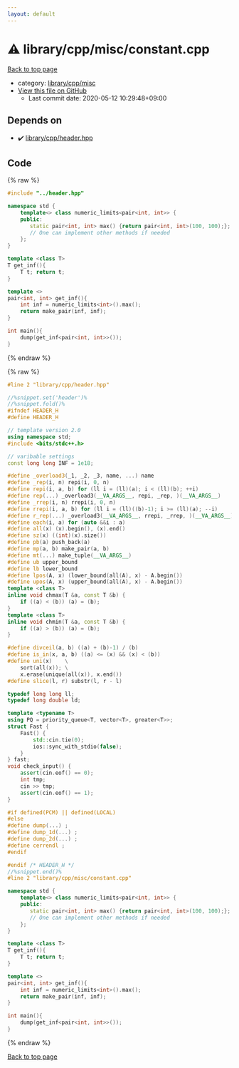 ```yaml
---
layout: default
---
```


<!-- mathjax config similar to math.stackexchange -->
<script type="text/javascript" async
  src="https://cdnjs.cloudflare.com/ajax/libs/mathjax/2.7.5/MathJax.js?config=TeX-MML-AM_CHTML">
</script>
<script type="text/x-mathjax-config">
  MathJax.Hub.Config({
    TeX: { equationNumbers: { autoNumber: "AMS" }},
    tex2jax: {
      inlineMath: [ ['$','$'] ],
      processEscapes: true
    },
    "HTML-CSS": { matchFontHeight: false },
    displayAlign: "left",
    displayIndent: "2em"
  });
</script>

<script type="text/javascript" src="https://cdnjs.cloudflare.com/ajax/libs/jquery/3.4.1/jquery.min.js"></script>
<script src="https://cdn.jsdelivr.net/npm/jquery-balloon-js@1.1.2/jquery.balloon.min.js" integrity="sha256-ZEYs9VrgAeNuPvs15E39OsyOJaIkXEEt10fzxJ20+2I=" crossorigin="anonymous"></script>
<script type="text/javascript" src="../../../../assets/js/copy-button.js"></script>
<link rel="stylesheet" href="../../../../assets/css/copy-button.css" />


# :warning: library/cpp/misc/constant.cpp

<a href="../../../../index.html">Back to top page</a>

* category: <a href="../../../../index.html#b4c52cffc478acefbc1ee6a9d0578055">library/cpp/misc</a>
* <a href="{{ site.github.repository_url }}/blob/master/library/cpp/misc/constant.cpp">View this file on GitHub</a>
    - Last commit date: 2020-05-12 10:29:48+09:00




## Depends on

* :heavy_check_mark: <a href="../header.hpp.html">library/cpp/header.hpp</a>


## Code

<a id="unbundled"></a>
{% raw %}
```cpp
#include "../header.hpp"

namespace std {
    template<> class numeric_limits<pair<int, int>> {
    public:
       static pair<int, int> max() {return pair<int, int>(100, 100);};
       // One can implement other methods if needed
    };
}

template <class T>
T get_inf(){
    T t; return t;
}

template <>
pair<int, int> get_inf(){
    int inf = numeric_limits<int>().max();
    return make_pair(inf, inf);
}

int main(){
    dump(get_inf<pair<int, int>>());
}

```
{% endraw %}

<a id="bundled"></a>
{% raw %}
```cpp
#line 2 "library/cpp/header.hpp"

//%snippet.set('header')%
//%snippet.fold()%
#ifndef HEADER_H
#define HEADER_H

// template version 2.0
using namespace std;
#include <bits/stdc++.h>

// varibable settings
const long long INF = 1e18;

#define _overload3(_1, _2, _3, name, ...) name
#define _rep(i, n) repi(i, 0, n)
#define repi(i, a, b) for (ll i = (ll)(a); i < (ll)(b); ++i)
#define rep(...) _overload3(__VA_ARGS__, repi, _rep, )(__VA_ARGS__)
#define _rrep(i, n) rrepi(i, 0, n)
#define rrepi(i, a, b) for (ll i = (ll)((b)-1); i >= (ll)(a); --i)
#define r_rep(...) _overload3(__VA_ARGS__, rrepi, _rrep, )(__VA_ARGS__)
#define each(i, a) for (auto &&i : a)
#define all(x) (x).begin(), (x).end()
#define sz(x) ((int)(x).size())
#define pb(a) push_back(a)
#define mp(a, b) make_pair(a, b)
#define mt(...) make_tuple(__VA_ARGS__)
#define ub upper_bound
#define lb lower_bound
#define lpos(A, x) (lower_bound(all(A), x) - A.begin())
#define upos(A, x) (upper_bound(all(A), x) - A.begin())
template <class T>
inline void chmax(T &a, const T &b) {
    if ((a) < (b)) (a) = (b);
}
template <class T>
inline void chmin(T &a, const T &b) {
    if ((a) > (b)) (a) = (b);
}

#define divceil(a, b) ((a) + (b)-1) / (b)
#define is_in(x, a, b) ((a) <= (x) && (x) < (b))
#define uni(x)    \
    sort(all(x)); \
    x.erase(unique(all(x)), x.end())
#define slice(l, r) substr(l, r - l)

typedef long long ll;
typedef long double ld;

template <typename T>
using PQ = priority_queue<T, vector<T>, greater<T>>;
struct Fast {
    Fast() {
        std::cin.tie(0);
        ios::sync_with_stdio(false);
    }
} fast;
void check_input() {
    assert(cin.eof() == 0);
    int tmp;
    cin >> tmp;
    assert(cin.eof() == 1);
}

#if defined(PCM) || defined(LOCAL)
#else
#define dump(...) ;
#define dump_1d(...) ;
#define dump_2d(...) ;
#define cerrendl ;
#endif

#endif /* HEADER_H */
//%snippet.end()%
#line 2 "library/cpp/misc/constant.cpp"

namespace std {
    template<> class numeric_limits<pair<int, int>> {
    public:
       static pair<int, int> max() {return pair<int, int>(100, 100);};
       // One can implement other methods if needed
    };
}

template <class T>
T get_inf(){
    T t; return t;
}

template <>
pair<int, int> get_inf(){
    int inf = numeric_limits<int>().max();
    return make_pair(inf, inf);
}

int main(){
    dump(get_inf<pair<int, int>>());
}

```
{% endraw %}

<a href="../../../../index.html">Back to top page</a>

